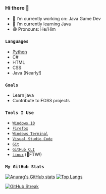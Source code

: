 ### Hi there 👋

<!--
**appcreatorguy/appcreatorguy** is a ✨ _special_ ✨ repository because its `README.md` (this file) appears on your GitHub profile.
-->

- 🔭 I’m currently working on: Java Game Dev
- 🌱 I’m currently learning Java
- 😄 Pronouns: He/Him

### `Languages`
- [Python](https://github.com/python/cpython)
- C#
- HTML
- CSS
- Java (Nearly!)

### `Goals`
- Learn java
- Contribute to FOSS projects

### `Tools I Use`
- [`Windows 10`](https://www.microsoft.com/en-us/windows/get-windows-10) 
- [`Firefox`](https://www.mozilla.org/en-US/firefox/new/)
- [`Windows Terminal`](https://github.com/microsoft/terminal)
- [`Visual Studio Code`](https://github.com/microsoft/vscode)
- [`Git`](https://git-scm.com/)
- [`GitHub CLI`](https://github.com/cli/cli)
- [`Linux`](https://www.linuxfoundation.org/) (🐧FTW!)

### `My GitHub Stats`
[![Anurag's GitHub stats](https://github-readme-stats.vercel.app/api?username=appcreatorguy&show_icons=true&theme=nord)](https://github.com/anuraghazra/github-readme-stats)
[![Top Langs](https://github-readme-stats.vercel.app/api/top-langs/?username=appcreatorguy&layout=compact&show_icons=true&theme=nord)](https://github.com/anuraghazra/github-readme-stats)

[![GitHub Streak](http://github-readme-streak-stats.herokuapp.com?user=appcreatorguy&theme=nord)](https://git.io/streak-stats)
<!--
- 👯 I’m looking to collaborate on ...
- 🤔 I’m looking for help with ...
- 💬 Ask me about ...
- 📫 How to reach me: ...
- 😄 Pronouns: ...
- ⚡ Fun fact: ...

-->
